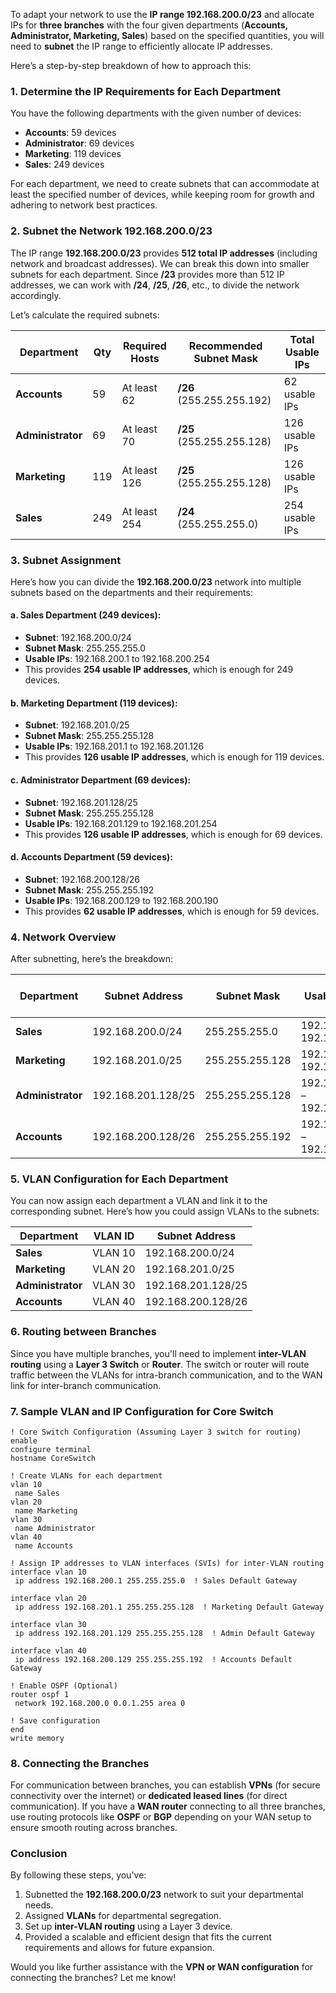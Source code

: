 
To adapt your network to use the **IP range 192.168.200.0/23** and allocate IPs for **three branches** with the four given departments (**Accounts, Administrator, Marketing, Sales**) based on the specified quantities, you will need to **subnet** the IP range to efficiently allocate IP addresses.

Here’s a step-by-step breakdown of how to approach this:

### 1. **Determine the IP Requirements for Each Department**
You have the following departments with the given number of devices:
- **Accounts**: 59 devices
- **Administrator**: 69 devices
- **Marketing**: 119 devices
- **Sales**: 249 devices

For each department, we need to create subnets that can accommodate at least the specified number of devices, while keeping room for growth and adhering to network best practices.

### 2. **Subnet the Network 192.168.200.0/23**
The IP range **192.168.200.0/23** provides **512 total IP addresses** (including network and broadcast addresses). We can break this down into smaller subnets for each department. Since **/23** provides more than 512 IP addresses, we can work with **/24**, **/25**, **/26**, etc., to divide the network accordingly.

Let’s calculate the required subnets:

| Department     | Qty  | Required Hosts  | Recommended Subnet Mask  | Total Usable IPs  |
|----------------|------|-----------------|--------------------------|-------------------|
| **Accounts**    | 59   | At least 62     | **/26** (255.255.255.192) | 62 usable IPs     |
| **Administrator**| 69   | At least 70     | **/25** (255.255.255.128) | 126 usable IPs    |
| **Marketing**   | 119  | At least 126    | **/25** (255.255.255.128) | 126 usable IPs    |
| **Sales**       | 249  | At least 254    | **/24** (255.255.255.0)   | 254 usable IPs    |

### 3. **Subnet Assignment**
Here’s how you can divide the **192.168.200.0/23** network into multiple subnets based on the departments and their requirements:

#### a. **Sales Department (249 devices)**: 
   - **Subnet**: 192.168.200.0/24
   - **Subnet Mask**: 255.255.255.0
   - **Usable IPs**: 192.168.200.1 to 192.168.200.254
   - This provides **254 usable IP addresses**, which is enough for 249 devices.

#### b. **Marketing Department (119 devices)**:
   - **Subnet**: 192.168.201.0/25
   - **Subnet Mask**: 255.255.255.128
   - **Usable IPs**: 192.168.201.1 to 192.168.201.126
   - This provides **126 usable IP addresses**, which is enough for 119 devices.

#### c. **Administrator Department (69 devices)**:
   - **Subnet**: 192.168.201.128/25
   - **Subnet Mask**: 255.255.255.128
   - **Usable IPs**: 192.168.201.129 to 192.168.201.254
   - This provides **126 usable IP addresses**, which is enough for 69 devices.

#### d. **Accounts Department (59 devices)**:
   - **Subnet**: 192.168.200.128/26
   - **Subnet Mask**: 255.255.255.192
   - **Usable IPs**: 192.168.200.129 to 192.168.200.190
   - This provides **62 usable IP addresses**, which is enough for 59 devices.

### 4. **Network Overview**
After subnetting, here’s the breakdown:

| Department     | Subnet Address        | Subnet Mask          | Usable IP Range                    | Total Usable IPs |
|----------------|-----------------------|----------------------|------------------------------------|------------------|
| **Sales**      | 192.168.200.0/24      | 255.255.255.0        | 192.168.200.1 – 192.168.200.254    | 254              |
| **Marketing**  | 192.168.201.0/25      | 255.255.255.128      | 192.168.201.1 – 192.168.201.126    | 126              |
| **Administrator**| 192.168.201.128/25   | 255.255.255.128      | 192.168.201.129 – 192.168.201.254  | 126              |
| **Accounts**   | 192.168.200.128/26    | 255.255.255.192      | 192.168.200.129 – 192.168.200.190  | 62               |

### 5. **VLAN Configuration for Each Department**
You can now assign each department a VLAN and link it to the corresponding subnet. Here’s how you could assign VLANs to the subnets:

| Department     | VLAN ID  | Subnet Address        |
|----------------|----------|-----------------------|
| **Sales**      | VLAN 10  | 192.168.200.0/24      |
| **Marketing**  | VLAN 20  | 192.168.201.0/25      |
| **Administrator**| VLAN 30| 192.168.201.128/25    |
| **Accounts**   | VLAN 40  | 192.168.200.128/26    |

### 6. **Routing between Branches**
Since you have multiple branches, you'll need to implement **inter-VLAN routing** using a **Layer 3 Switch** or **Router**. The switch or router will route traffic between the VLANs for intra-branch communication, and to the WAN link for inter-branch communication.

### 7. **Sample VLAN and IP Configuration for Core Switch**

```plaintext
! Core Switch Configuration (Assuming Layer 3 switch for routing)
enable
configure terminal
hostname CoreSwitch

! Create VLANs for each department
vlan 10
 name Sales
vlan 20
 name Marketing
vlan 30
 name Administrator
vlan 40
 name Accounts

! Assign IP addresses to VLAN interfaces (SVIs) for inter-VLAN routing
interface vlan 10
 ip address 192.168.200.1 255.255.255.0  ! Sales Default Gateway

interface vlan 20
 ip address 192.168.201.1 255.255.255.128  ! Marketing Default Gateway

interface vlan 30
 ip address 192.168.201.129 255.255.255.128  ! Admin Default Gateway

interface vlan 40
 ip address 192.168.200.129 255.255.255.192  ! Accounts Default Gateway

! Enable OSPF (Optional)
router ospf 1
 network 192.168.200.0 0.0.1.255 area 0

! Save configuration
end
write memory
```

### 8. **Connecting the Branches**

For communication between branches, you can establish **VPNs** (for secure connectivity over the internet) or **dedicated leased lines** (for direct communication). If you have a **WAN router** connecting to all three branches, use routing protocols like **OSPF** or **BGP** depending on your WAN setup to ensure smooth routing across branches.

### Conclusion

By following these steps, you've:
1. Subnetted the **192.168.200.0/23** network to suit your departmental needs.
2. Assigned **VLANs** for departmental segregation.
3. Set up **inter-VLAN routing** using a Layer 3 device.
4. Provided a scalable and efficient design that fits the current requirements and allows for future expansion.

Would you like further assistance with the **VPN or WAN configuration** for connecting the branches? Let me know!